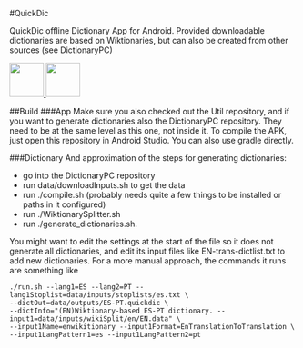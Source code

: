 #QuickDic

QuickDic offline Dictionary App for Android. Provided downloadable dictionaries are based on Wiktionaries, but can also be created from other sources (see DictionaryPC)

<a href="https://f-droid.org/repository/browse/?fdid=de.reimardoeffinger.quickdic" target="_blank">
  <img src="https://f-droid.org/badge/get-it-on.png" height="60"/>
</a>
<a href="https://play.google.com/store/apps/details?id=de.reimardoeffinger.quickdic" target="_blank">
  <img src="https://play.google.com/intl/en_us/badges/images/generic/en-play-badge.png" height="60"/>
</a>

##Build
###App
Make sure you also checked out the Util repository, and if you want to generate dictionaries also the DictionaryPC repository. They need to be at the same level as this one, not inside it. To compile the APK, just open this repository in Android Studio. You can also use gradle directly.

###Dictionary
And approximation of the steps for generating dictionaries:
- go into the DictionaryPC repository
- run data/downloadInputs.sh to get the data
- run ./compile.sh (probably needs quite a few things to be installed or paths in it configured)
- run ./WiktionarySplitter.sh
- run ./generate_dictionaries.sh.


You might want to edit the settings at the start of the file so it does not generate all dictionaries, and edit its input files like EN-trans-dictlist.txt to add new dictionaries. For a more manual approach, the commands it runs are something like
 ```
 ./run.sh --lang1=ES --lang2=PT --lang1Stoplist=data/inputs/stoplists/es.txt \
 --dictOut=data/outputs/ES-PT.quickdic \
 --dictInfo="(EN)Wiktionary-based ES-PT dictionary. --input1=data/inputs/wikiSplit/en/EN.data" \
 --input1Name=enwikitionary --input1Format=EnTranslationToTranslation \
 --input1LangPattern1=es --input1LangPattern2=pt
```
